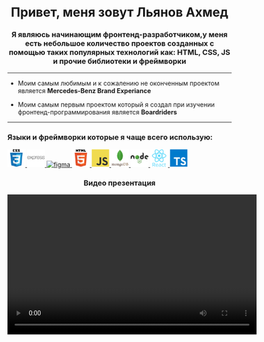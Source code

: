 <h1 align="center">Привет, меня зовут Льянов Ахмед</h1>
<h3 align="center">Я являюсь начинающим фронтенд-разработчиком,у меня есть небольшое количество проектов созданных с помощью таких популярных технологий как: HTML, CSS, JS и прочие библиотеки и фреймворки</h3>

<hr>

- Моим самым любимым и к сожалению не оконченным проектом является **Mercedes-Benz Brand Experiance**

- Моим самым первым проектом который я создал при изучении фронтенд-программирования является **Boardriders**


<hr>

<h3 align="left">Языки и фреймворки которые я чаще всего использую:</h3>
<p align="left"> <a href="https://www.w3schools.com/css/" target="_blank" rel="noreferrer"> <img src="https://raw.githubusercontent.com/devicons/devicon/master/icons/css3/css3-original-wordmark.svg" alt="css3" width="40" height="40"/> </a> <a href="https://expressjs.com" target="_blank" rel="noreferrer"> <img src="https://raw.githubusercontent.com/devicons/devicon/master/icons/express/express-original-wordmark.svg" alt="express" width="40" height="40"/> </a> <a href="https://www.figma.com/" target="_blank" rel="noreferrer"> <img src="https://www.vectorlogo.zone/logos/figma/figma-icon.svg" alt="figma" width="40" height="40"/> </a> <a href="https://www.w3.org/html/" target="_blank" rel="noreferrer"> <img src="https://raw.githubusercontent.com/devicons/devicon/master/icons/html5/html5-original-wordmark.svg" alt="html5" width="40" height="40"/> </a> <a href="https://developer.mozilla.org/en-US/docs/Web/JavaScript" target="_blank" rel="noreferrer"> <img src="https://raw.githubusercontent.com/devicons/devicon/master/icons/javascript/javascript-original.svg" alt="javascript" width="40" height="40"/> </a> <a href="https://www.mongodb.com/" target="_blank" rel="noreferrer"> <img src="https://raw.githubusercontent.com/devicons/devicon/master/icons/mongodb/mongodb-original-wordmark.svg" alt="mongodb" width="40" height="40"/> </a> <a href="https://nodejs.org" target="_blank" rel="noreferrer"> <img src="https://raw.githubusercontent.com/devicons/devicon/master/icons/nodejs/nodejs-original-wordmark.svg" alt="nodejs" width="40" height="40"/> </a> <a href="https://reactjs.org/" target="_blank" rel="noreferrer"> <img src="https://raw.githubusercontent.com/devicons/devicon/master/icons/react/react-original-wordmark.svg" alt="react" width="40" height="40"/> </a> <a href="https://www.typescriptlang.org/" target="_blank" rel="noreferrer"> <img src="https://raw.githubusercontent.com/devicons/devicon/master/icons/typescript/typescript-original.svg" alt="typescript" width="40" height="40"/> </a> </p>


<h3 align="center">Видео презентация</h3>
<p align="center">
  <a href="https://www.youtube.com/watch?v=ВАШ_ИДЕНТИФИКАТОР_ВИДЕО">
    <video src="https://youtu.be/_ZwWm0Twt_k" alt="Видео презентация" width="560" height="315" />
  </a>
